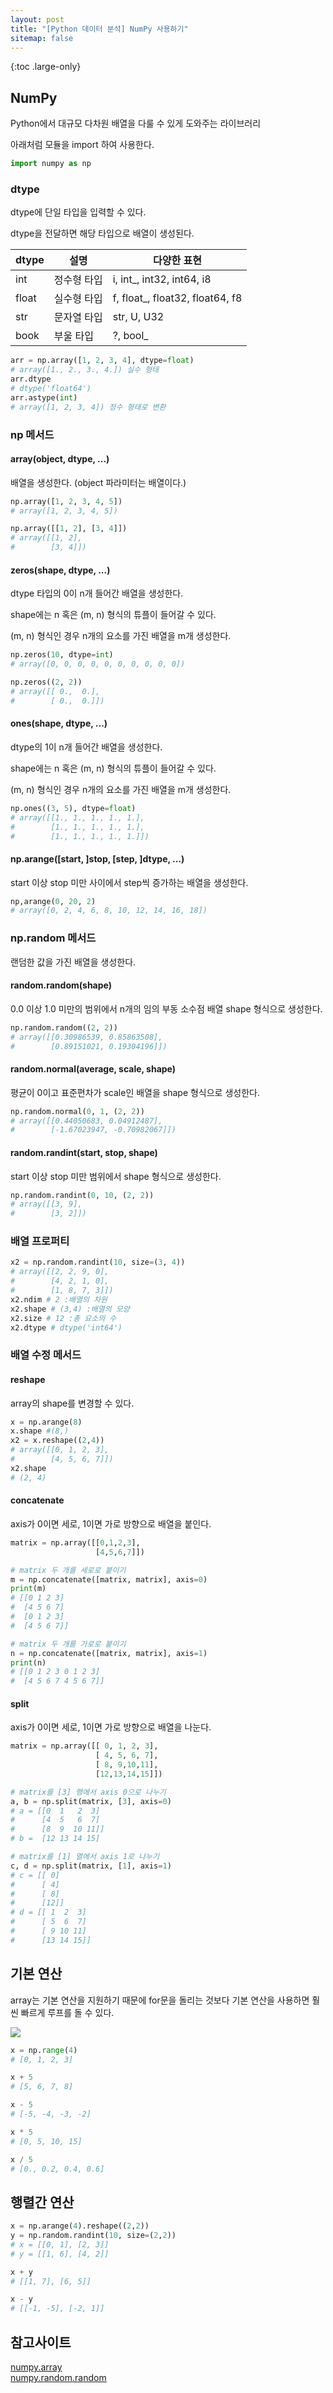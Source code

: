 ```yaml
---
layout: post
title: "[Python 데이터 분석] NumPy 사용하기"
sitemap: false
---
```


{:toc .large-only}

## NumPy

Python에서 대규모 다차원 배열을 다룰 수 있게 도와주는 라이브러리

아래처럼 모듈을 import 하여 사용한다.

```py
import numpy as np
```

### dtype

dtype에 단일 타입을 입력할 수 있다.

dtype을 전달하면 해당 타입으로 배열이 생성된다.

| dtype | 설명        | 다양한 표현                      |
| ----- | ----------- | -------------------------------- |
| int   | 정수형 타입 | i, int\_, int32, int64, i8       |
| float | 실수형 타입 | f, float\_, float32, float64, f8 |
| str   | 문자열 타입 | str, U, U32                      |
| book  | 부울 타입   | ?, bool\_                        |

```py
arr = np.array([1, 2, 3, 4], dtype=float)
# array([1., 2., 3., 4.]) 실수 형태
arr.dtype
# dtype('float64')
arr.astype(int)
# array([1, 2, 3, 4]) 정수 형태로 변환
```

### np 메서드

#### array(object, dtype, ...)

배열을 생성한다. (object 파라미터는 배열이다.)

```py
np.array([1, 2, 3, 4, 5])
# array([1, 2, 3, 4, 5])

np.array([[1, 2], [3, 4]])
# array([[1, 2],
#        [3, 4]])
```

#### zeros(shape, dtype, ...)

dtype 타입의 0이 n개 들어간 배열을 생성한다.

shape에는 n 혹은 (m, n) 형식의 튜플이 들어갈 수 있다.

(m, n) 형식인 경우 n개의 요소를 가진 배열을 m개 생성한다.

```py
np.zeros(10, dtype=int)
# array([0, 0, 0, 0, 0, 0, 0, 0, 0, 0])

np.zeros((2, 2))
# array([[ 0.,  0.],
#        [ 0.,  0.]])
```

#### ones(shape, dtype, ...)

dtype의 1이 n개 들어간 배열을 생성한다.

shape에는 n 혹은 (m, n) 형식의 튜플이 들어갈 수 있다.

(m, n) 형식인 경우 n개의 요소를 가진 배열을 m개 생성한다.

```py
np.ones((3, 5), dtype=float)
# array([[1., 1., 1., 1., 1.],
#        [1., 1., 1., 1., 1.],
#        [1., 1., 1., 1., 1.]])
```

#### np.arange([start, ]stop, [step, ]dtype, ...)

start 이상 stop 미만 사이에서 step씩 증가하는 배열을 생성한다.

```py
np,arange(0, 20, 2)
# array([0, 2, 4, 6, 8, 10, 12, 14, 16, 18])
```

### np.random 메서드

랜덤한 값을 가진 배열을 생성한다.

#### random.random(shape)

0.0 이상 1.0 미만의 범위에서 n개의 임의 부동 소수점 배열 shape 형식으로 생성한다.

```py
np.random.random((2, 2))
# array([[0.30986539, 0.85863508],
#        [0.89151021, 0.19304196]])
```

#### random.normal(average, scale, shape)

평균이 0이고 표준편차가 scale인 배열을 shape 형식으로 생성한다.

```py
np.random.normal(0, 1, (2, 2))
# array([[0.44050683, 0.04912487],
#        [-1.67023947, -0.70982067]])
```

#### random.randint(start, stop, shape)

start 이상 stop 미만 범위에서 shape 형식으로 생성한다.

```py
np.random.randint(0, 10, (2, 2))
# array([[3, 9],
#        [3, 2]])
```

### 배열 프로퍼티

```py
x2 = np.random.randint(10, size=(3, 4))
# array([[2, 2, 9, 0],
#        [4, 2, 1, 0],
#        [1, 8, 7, 3]])
x2.ndim # 2 :배열의 차원
x2.shape # (3,4) :배열의 모양
x2.size # 12 :총 요소의 수
x2.dtype # dtype('int64')
```

### 배열 수정 메서드

#### reshape

array의 shape를 변경할 수 있다.

```py
x = np.arange(8)
x.shape #(8,)
x2 = x.reshape((2,4))
# array([[0, 1, 2, 3],
#        [4, 5, 6, 7]])
x2.shape
# (2, 4)
```

#### concatenate

axis가 0이면 세로, 1이면 가로 방향으로 배열을 붙인다.

```py
matrix = np.array([[0,1,2,3],
                   [4,5,6,7]])

# matrix 두 개를 세로로 붙이기
m = np.concatenate([matrix, matrix], axis=0)
print(m)
# [[0 1 2 3]
#  [4 5 6 7]
#  [0 1 2 3]
#  [4 5 6 7]]

# matrix 두 개를 가로로 붙이기
n = np.concatenate([matrix, matrix], axis=1)
print(n)
# [[0 1 2 3 0 1 2 3]
#  [4 5 6 7 4 5 6 7]]
```

#### split

axis가 0이면 세로, 1이면 가로 방향으로 배열을 나눈다.

```py
matrix = np.array([[ 0, 1, 2, 3],
                   [ 4, 5, 6, 7],
                   [ 8, 9,10,11],
                   [12,13,14,15]])

# matrix를 [3] 행에서 axis 0으로 나누기
a, b = np.split(matrix, [3], axis=0)
# a = [[0  1   2  3]
#      [4  5   6  7]
#      [8  9  10 11]]
# b =  [12 13 14 15]

# matrix를 [1] 열에서 axis 1로 나누기
c, d = np.split(matrix, [1], axis=1)
# c = [[ 0]
#      [ 4]
#      [ 8]
#      [12]]
# d = [[ 1  2  3]
#      [ 5  6  7]
#      [ 9 10 11]
#      [13 14 15]]
```

## 기본 연산

array는 기본 연산을 지원하기 때문에 for문을 돌리는 것보다 기본 연산을 사용하면 훨씬 빠르게 루프를 돌 수 있다.

<img src="/assets/img/blog/2022-08-09-numpy.png">

```py
x = np.range(4)
# [0, 1, 2, 3]

x + 5
# [5, 6, 7, 8]

x - 5
# [-5, -4, -3, -2]

x * 5
# [0, 5, 10, 15]

x / 5
# [0., 0.2, 0.4, 0.6]
```

## 행렬간 연산

```py
x = np.arange(4).reshape((2,2))
y = np.random.randint(10, size=(2,2))
# x = [[0, 1], [2, 3]]
# y = [[1, 6], [4, 2]]

x + y
# [[1, 7], [6, 5]]

x - y
# [[-1, -5], [-2, 1]]
```

## 참고사이트

[numpy.array](https://numpy.org/doc/stable/reference/generated/numpy.array.html)<br/>
[numpy.random.random](https://numpy.org/doc/stable/reference/random/generated/numpy.random.random.html)
